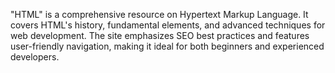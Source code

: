 "HTML" is a comprehensive resource on Hypertext Markup Language. It covers HTML's history, fundamental elements, and advanced techniques for web development. The site emphasizes SEO best practices and features user-friendly navigation, making it ideal for both beginners and experienced developers.
